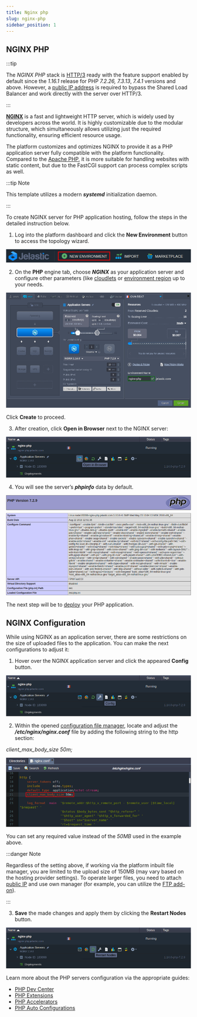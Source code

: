 ```yaml
---
title: Nginx php
slug: nginx-php
sidebar_position: 1
---
```


## NGINX PHP

:::tip

The _NGINX PHP_ stack is [HTTP/3](https://cloudmydc.com/) ready with the feature support enabled by default since the _1.16.1_ release for PHP _7.2.26, 7.3.13_, _7.4.1_ versions and above. However, a [public IP address](https://cloudmydc.com/) is required to bypass the Shared Load Balancer and work directly with the server over HTTP/3.

:::

[**NGINX**](https://cloudmydc.com/) is a fast and lightweight HTTP server, which is widely used by developers across the world. It is highly customizable due to the modular structure, which simultaneously allows utilizing just the required functionality, ensuring efficient resource usage.

The platform customizes and optimizes NGINX to provide it as a PHP application server fully compatible with the platform functionality. Compared to the [Apache PHP](https://cloudmydc.com/), it is more suitable for handling websites with static content, but due to the FastCGI support can process complex scripts as well.

:::tip Note

This template utilizes a modern **_systemd_** initialization daemon.

:::

To create NGINX server for PHP application hosting, follow the steps in the detailed instruction below.

1. Log into the platform dashboard and click the **New Environment** button to access the topology wizard.

<div style={{
    display:'flex',
    justifyContent: 'center',
    margin: '0 0 1rem 0'
}}>

![Locale Dropdown](./img/NGINXPHP/01-create-new-environment-button.png)

</div>

2. On the **PHP** engine tab, choose **_NGINX_** as your application server and configure other parameters (like [cloudlets](/docs/PlatformOverview/Cloudlet) or [environment region](/docs/environment-management/environment-regions/choosing-a-region) up to your needs.

<div style={{
    display:'flex',
    justifyContent: 'center',
    margin: '0 0 1rem 0'
}}>

![Locale Dropdown](./img/NGINXPHP/02-nginx-php-topology-wizard.png)

</div>

Click **Create** to proceed.

3. After creation, click **Open in Browser** next to the NGINX server:

<div style={{
    display:'flex',
    justifyContent: 'center',
    margin: '0 0 1rem 0'
}}>

![Locale Dropdown](./img/NGINXPHP/03-nginx-php-open-in-browser.png)

</div>

4. You will see the server’s **_phpinfo_** data by default.

<div style={{
    display:'flex',
    justifyContent: 'center',
    margin: '0 0 1rem 0'
}}>

![Locale Dropdown](./img/NGINXPHP/04--nginx-phpinfo-start-page.png)

</div>

The next step will be to [deploy](https://cloudmydc.com/) your PHP application.

## NGINX Configuration

While using NGINX as an application server, there are some restrictions on the size of uploaded files to the application. You can make the next configurations to adjust it:

1. Hover over the NGINX application server and click the appeared **Config** button.

<div style={{
    display:'flex',
    justifyContent: 'center',
    margin: '0 0 1rem 0'
}}>

![Locale Dropdown](./img/NGINXPHP/05-nginx-php-config-button.png)

</div>

2. Within the opened [configuration file manager](/docs/application-setting/configuration-file-manager), locate and adjust the **_/etc/nginx/nginx.conf_** file by adding the following string to the http section:

_client_max_body_size 50m;_

<div style={{
    display:'flex',
    justifyContent: 'center',
    margin: '0 0 1rem 0'
}}>

![Locale Dropdown](./img/NGINXPHP/06-adjust-nginx-conf-file.png)

</div>

You can set any required value instead of the _50MB_ used in the example above.

:::danger Note

Regardless of the setting above, if working via the platform inbuilt file manager, you are limited to the upload size of 150MB (may vary based on the hosting provider settings). To operate larger files, you need to attach [public IP](/docs/application-setting/external-access-to-applications/public-ip) and use own manager (for example, you can utilize the [FTP add-on](https://cloudmydc.com/)).

:::

3. **Save** the made changes and apply them by clicking the **Restart Nodes** button.

<div style={{
    display:'flex',
    justifyContent: 'center',
    margin: '0 0 1rem 0'
}}>

![Locale Dropdown](./img/NGINXPHP/07-nginx-php-restart-nodes.png)

</div>

Learn more about the PHP servers configuration via the appropriate guides:

- [PHP Dev Center](https://cloudmydc.com/)
- [PHP Extensions](https://cloudmydc.com/)
- [PHP Accelerators](https://cloudmydc.com/)
- [PHP Auto Configurations](https://cloudmydc.com/)
